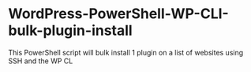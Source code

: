 # WordPress-PowerShell-WP-CLI-bulk-plugin-install
This PowerShell script will bulk install 1 plugin on a list of websites using SSH and the WP CL
